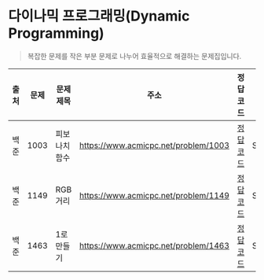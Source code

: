 # 다이나믹 프로그래밍(Dynamic Programming)

> 복잡한 문제를 작은 부분 문제로 나누어 효율적으로 해결하는 문제집입니다.

| 출처 | 문제 | 문제 제목     | 주소                                 | 정답 코드                   | 난이도   | 정답 여부 |
| ---- | ---- | ------------- | ------------------------------------ | --------------------------- | -------- | --------- |
| 백준 | 1003 | 피보나치 함수 | https://www.acmicpc.net/problem/1003 | [정답 코드](./0x10/1003.js) | Silver.3 | ✅        |
| 백준 | 1149 | RGB거리       | https://www.acmicpc.net/problem/1149 | [정답 코드](./0x10/1149.js) | Silver.1 | ✅        |
| 백준 | 1463 | 1로 만들기    | https://www.acmicpc.net/problem/1463 | [정답 코드](./0x10/1463.js) | Silver.3 | ✅        |
